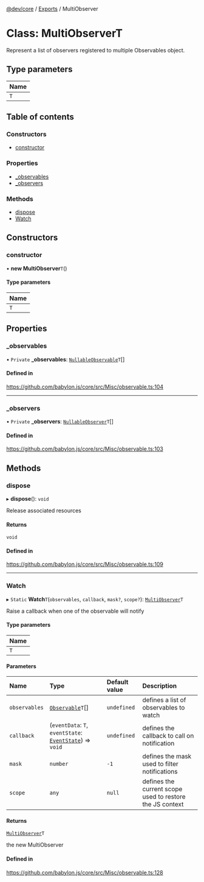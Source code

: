 [@dev/core](../README.md) / [Exports](../modules.md) / MultiObserver

# Class: MultiObserverT

Represent a list of observers registered to multiple Observables object.

## Type parameters

| Name |
| :------ |
| `T` |

## Table of contents

### Constructors

- [constructor](MultiObserver.md#constructor)

### Properties

- [\_observables](MultiObserver.md#_observables)
- [\_observers](MultiObserver.md#_observers)

### Methods

- [dispose](MultiObserver.md#dispose)
- [Watch](MultiObserver.md#watch)

## Constructors

### constructor

• **new MultiObserver**`T`()

#### Type parameters

| Name |
| :------ |
| `T` |

## Properties

### \_observables

• `Private` **\_observables**: [`Nullable`](../modules.md#nullable)[`Observable`](Observable.md)`T`[]

#### Defined in

https://github.com/babylon.js/core/src/Misc/observable.ts:104

___

### \_observers

• `Private` **\_observers**: [`Nullable`](../modules.md#nullable)[`Observer`](Observer.md)`T`[]

#### Defined in

https://github.com/babylon.js/core/src/Misc/observable.ts:103

## Methods

### dispose

▸ **dispose**(): `void`

Release associated resources

#### Returns

`void`

#### Defined in

https://github.com/babylon.js/core/src/Misc/observable.ts:109

___

### Watch

▸ `Static` **Watch**`T`(`observables`, `callback`, `mask?`, `scope?`): [`MultiObserver`](MultiObserver.md)`T`

Raise a callback when one of the observable will notify

#### Type parameters

| Name |
| :------ |
| `T` |

#### Parameters

| Name | Type | Default value | Description |
| :------ | :------ | :------ | :------ |
| `observables` | [`Observable`](Observable.md)`T`[] | `undefined` | defines a list of observables to watch |
| `callback` | (`eventData`: `T`, `eventState`: [`EventState`](EventState.md)) => `void` | `undefined` | defines the callback to call on notification |
| `mask` | `number` | `-1` | defines the mask used to filter notifications |
| `scope` | `any` | `null` | defines the current scope used to restore the JS context |

#### Returns

[`MultiObserver`](MultiObserver.md)`T`

the new MultiObserver

#### Defined in

https://github.com/babylon.js/core/src/Misc/observable.ts:128

